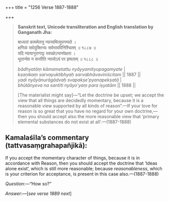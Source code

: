 +++
title = "1256 Verse 1887-1888"

+++
> **Sanskrit text, Unicode transliteration and English translation by Ganganath Jha:** 
>
> बाध्यतां काममेतत्तु न्याय्यमित्युपगम्यते ।  
> क्षणिकं सर्वयुक्तिभ्यः सर्वभावविनिश्चितम् ॥ १८८७ ॥  
> यदि न्यायानुरागाद्वः स्वपक्षेऽप्यनपेक्षता ।  
> भूतान्येव न सन्तीति न्यायोऽयं पर इष्यताम् ॥ १८८८ ॥ 
>
> *bādhyatāṃ kāmametattu nyāyyamityupagamyate* \|  
> *kṣaṇikaṃ sarvayuktibhyaḥ sarvabhāvaviniścitam* \|\| 1887 \|\|  
> *yadi nyāyānurāgādvaḥ svapakṣe'pyanapekṣatā* \|  
> *bhūtānyeva na santīti nyāyo'yaṃ para iṣyatām* \|\| 1888 \|\| 
>
> [The materialist might say]—“Let the doctrine be upset; we accept the view that all things are decidedly momentary, because it is a reasonable view supported by all kinds of reason”.—If your love for reason is so great that you have no regard for your own doctrine,—then you should accept also the more reasonable view that ‘primary elemental substances do not exist at all’.—(1887-1888)



## Kamalaśīla’s commentary (tattvasaṃgrahapañjikā):

If you accept the momentary character of things, because it is in accordance with Reason, then you should accept the doctrine that ‘Ideas alone exist’, which is still more reasonable; because *reasonableness*, which is your criterion for acceptance, is present in this case also.—(1887-1888)

*Question*:—“How so?”

*Answer*:—[*see verse 1889 next*]


